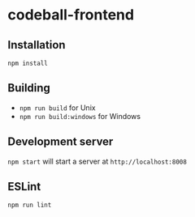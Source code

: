 # codeball-frontend
## Installation
`npm install`

## Building
- `npm run build` for Unix
- `npm run build:windows` for Windows

## Development server
`npm start` will start a server at `http://localhost:8008`

## ESLint
`npm run lint`
